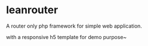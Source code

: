 # leanrouter
A router only php framework for simple web application.  


with a responsive h5 template for demo purpose~

